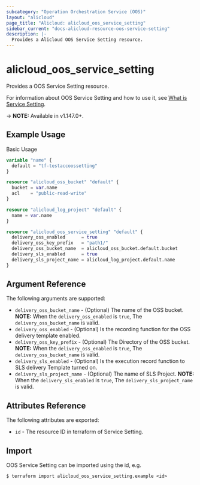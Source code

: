 ```yaml
---
subcategory: "Operation Orchestration Service (OOS)"
layout: "alicloud"
page_title: "Alicloud: alicloud_oos_service_setting"
sidebar_current: "docs-alicloud-resource-oos-service-setting"
description: |-
  Provides a Alicloud OOS Service Setting resource.
---
```


# alicloud\_oos\_service\_setting

Provides a OOS Service Setting resource.

For information about OOS Service Setting and how to use it, see [What is Service Setting](https://www.alibabacloud.com/help/en/doc-detail/268700.html).

-> **NOTE:** Available in v1.147.0+.

## Example Usage

Basic Usage

```terraform
variable "name" {
  default = "tf-testaccoossetting"
}

resource "alicloud_oss_bucket" "default" {
  bucket = var.name
  acl    = "public-read-write"
}

resource "alicloud_log_project" "default" {
  name = var.name
}

resource "alicloud_oos_service_setting" "default" {
  delivery_oss_enabled      = true
  delivery_oss_key_prefix   = "path1/"
  delivery_oss_bucket_name  = alicloud_oss_bucket.default.bucket
  delivery_sls_enabled      = true
  delivery_sls_project_name = alicloud_log_project.default.name
}
```

## Argument Reference

The following arguments are supported:

* `delivery_oss_bucket_name` - (Optional) The name of the OSS bucket. **NOTE:** When the `delivery_oss_enabled` is `true`, The `delivery_oss_bucket_name` is valid.
* `delivery_oss_enabled` - (Optional) Is the recording function for the OSS delivery template enabled.  
* `delivery_oss_key_prefix` - (Optional) The Directory of the OSS bucket. **NOTE:** When the `delivery_oss_enabled` is `true`, The `delivery_oss_bucket_name` is valid.
* `delivery_sls_enabled` - (Optional) Is the execution record function to SLS delivery Template turned on.
* `delivery_sls_project_name` - (Optional) The name of SLS  Project. **NOTE:** When the `delivery_sls_enabled` is `true`, The `delivery_sls_project_name` is valid.


## Attributes Reference

The following attributes are exported:

* `id` - The resource ID in terraform of Service Setting.

## Import

OOS Service Setting can be imported using the id, e.g.

```shell
$ terraform import alicloud_oos_service_setting.example <id>
```